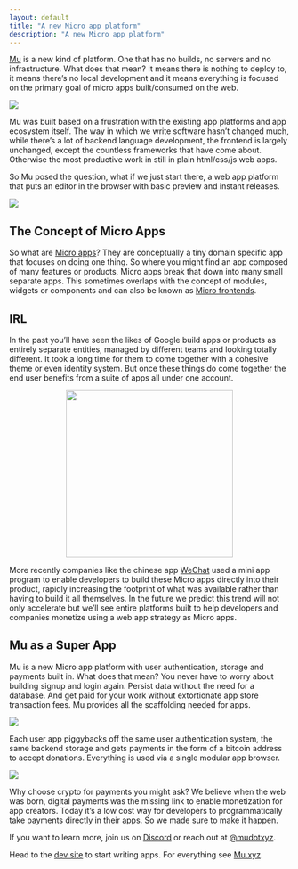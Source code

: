 ```yaml
---
layout: default
title: "A new Micro app platform"
description: "A new Micro app platform"
---
```

[Mu](https://mu.app) is a new kind of platform. One that has no builds, no servers and no infrastructure. What does that mean? It means there is nothing to deploy to, it means there’s no local development and it means everything is focused on the primary goal of micro apps built/consumed on the web.

<img src="https://miro.medium.com/v2/resize:fit:1400/format:webp/1*0kANc_7q8h1PTh-tJtIVLw.png">

Mu was built based on a frustration with the existing app platforms and app ecosystem itself. The way in which we write software hasn’t changed much, while there’s a lot of backend language development, the frontend is largely unchanged, except the countless frameworks that have come about. Otherwise the most productive work in still in plain html/css/js web apps.

So Mu posed the question, what if we just start there, a web app platform that puts an editor in the browser with basic preview and instant releases.

<img src="https://miro.medium.com/v2/resize:fit:1400/format:webp/1*zE_Ry4uF_3i2Sx3RGliO7w.png">

## The Concept of Micro Apps
So what are [Micro apps](https://en.wikipedia.org/wiki/Microapp)? They are conceptually a tiny domain specific app that focuses on doing one thing. So where you might find an app composed of many features or products, Micro apps break that down into many small separate apps. This sometimes overlaps with the concept of modules, widgets or components and can also be known as [Micro frontends](https://martinfowler.com/articles/micro-frontends.html).

## IRL
In the past you’ll have seen the likes of Google build apps or products as entirely separate entities, managed by different teams and looking totally different. It took a long time for them to come together with a cohesive theme or even identity system. But once these things do come together the end user benefits from a suite of apps all under one account.

<center>
<img src="https://miro.medium.com/v2/resize:fit:1252/format:webp/1*DIzPEKaagmhfTLaCGvP6Ww.png" style="height: auto; width: 300px;">
</center>

More recently companies like the chinese app [WeChat](https://walkthechat.com/wechat-mini-programs-simple-introduction/) used a mini app program to enable developers to build these Micro apps directly into their product, rapidly increasing the footprint of what was available rather than having to build it all themselves. In the future we predict this trend will not only accelerate but we’ll see entire platforms built to help developers and companies monetize using a web app strategy as Micro apps.

## Mu as a Super App

Mu is a new Micro app platform with user authentication, storage and payments built in. What does that mean? You never have to worry about building signup and login again. Persist data without the need for a database. And get paid for your work without extortionate app store transaction fees. Mu provides all the scaffolding needed for apps.

<img src="https://miro.medium.com/v2/resize:fit:1400/format:webp/1*mA0C01d7cufcx2I6KNxJAw.png">

Each user app piggybacks off the same user authentication system, the same backend storage and gets payments in the form of a bitcoin address to accept donations. Everything is used via a single modular app browser.

<img src="https://miro.medium.com/v2/resize:fit:1400/format:webp/1*zE_Ry4uF_3i2Sx3RGliO7w.png">

Why choose crypto for payments you might ask? We believe when the web was born, digital payments was the missing link to enable monetization for app creators. Today it’s a low cost way for developers to programmatically take payments directly in their apps. So we made sure to make it happen.

If you want to learn more, join us on [Discord](https://discord.gg/Ebu99JfEAw) or reach out at [@mudotxyz](https://twitter.com/mudotxyz).

Head to the [dev site](https://dev.mu.xyz) to start writing apps. For everything see [Mu.xyz](https://mu.xyz).
